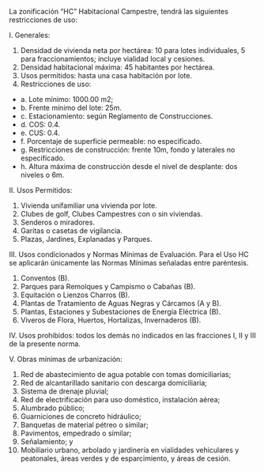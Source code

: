 
La zonificación “HC” Habitacional Campestre, tendrá las siguientes restricciones de uso:

I. Generales:

1. Densidad de vivienda neta por hectárea: 10 para lotes individuales, 5 para fraccionamientos; incluye vialidad local y cesiones.
2. Densidad habitacional máxima: 45 habitantes por hectárea.
3. Usos permitidos: hasta una casa habitación por lote.
4. Restricciones de uso:

* a. Lote mínimo: 1000.00 m2;
* b. Frente mínimo del lote: 25m.
* c. Estacionamiento: según Reglamento de Construcciones.
* d. COS: 0.4.
* e. CUS: 0.4.
* f. Porcentaje de superficie permeable: no especificado.
* g. Restricciones de construcción: frente 10m, fondo y laterales no especificado.
* h. Altura máxima de construcción desde el nivel de desplante: dos niveles o 6m.

II. Usos Permitidos:

1. Vivienda unifamiliar una vivienda por lote.
2. Clubes de golf, Clubes Campestres con o sin viviendas.
3. Senderos o miradores.
4. Garitas o casetas de vigilancia.
5. Plazas, Jardines, Explanadas y Parques.

III. Usos condicionados y Normas Mínimas de Evaluación. Para el Uso HC se aplicarán únicamente las Normas Mínimas señaladas entre paréntesis.

1. Conventos (B).
2. Parques para Remolques y Campismo o Cabañas (B).
3. Equitación o Lienzos Charros (B).
4. Plantas de Tratamiento de Aguas Negras y Cárcamos (A y B).
5. Plantas, Estaciones y Subestaciones de Energía Eléctrica (B).
6. Viveros de Flora, Huertos, Hortalizas, Invernaderos (B).

IV. Usos prohibidos: todos los demás no indicados en las fracciones I, II y III de la presente norma.

V. Obras mínimas de urbanización:

1. Red de abastecimiento de agua potable con tomas domiciliarias;
2. Red de alcantarillado sanitario con descarga domiciliaria;
3. Sistema de drenaje pluvial;
4. Red de electrificación para uso doméstico, instalación aérea;
5. Alumbrado público;
6. Guarniciones de concreto hidráulico;
7. Banquetas de material pétreo o similar;
8. Pavimentos, empedrado o similar;
9. Señalamiento; y
10. Mobiliario urbano, arbolado y jardinería en vialidades vehiculares y peatonales, áreas verdes y de esparcimiento, y áreas de cesión.
